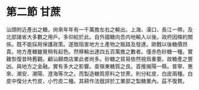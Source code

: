 # 第二節    甘蔗

汕頭附近產出之糖。尙來年年有一千萬擔左右之輸出。上海、漢口、長江一帶。及北部諸省大多數之用戶。多仰給於此。自外國糖向吾内地輸入以後。政府因條約關係。既不能採用保護政策。遂致阻害地方土產物之販路及發達。歐戰以後糖價昂貴。地方產糖雖覺稍有起色。然移輸出達四五百萬擔之數者。僅赤色砂糖一種。實難恢復昔時舊觀。顧汕願商店業此者尙多。砂糖之貿易依然視爲重要。故糖產之豐凶。與地方之金融。實有多大之影響。查嶺東糖質之良。首推揭陽一縣。普寧、惠來、潮安、潮陽、澄海等次之。而製造糖質原料之甘蔗。則分紅皮，白皮兩種。白皮中復分大竹皮，小竹皮二種。其耕作法旣詳於工業部之製糖業內。茲不復贅。
